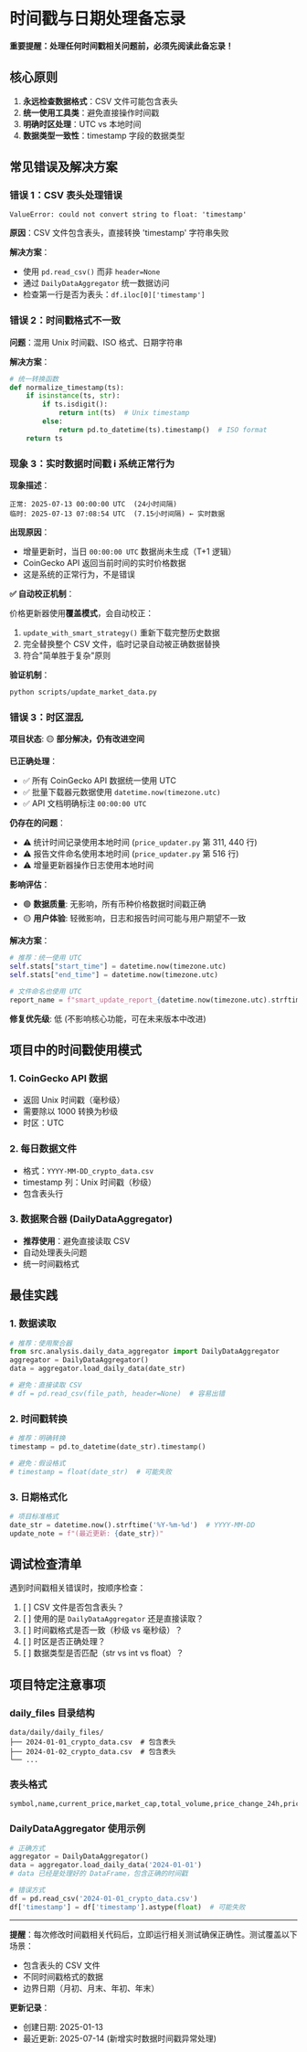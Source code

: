 # 时间戳与日期处理备忘录

**重要提醒：处理任何时间戳相关问题前，必须先阅读此备忘录！**

## 核心原则

1. **永远检查数据格式**：CSV 文件可能包含表头
2. **统一使用工具类**：避免直接操作时间戳
3. **明确时区处理**：UTC vs 本地时间
4. **数据类型一致性**：timestamp 字段的数据类型

## 常见错误及解决方案

### 错误 1：CSV 表头处理错误

```
ValueError: could not convert string to float: 'timestamp'
```

**原因**：CSV 文件包含表头，直接转换 'timestamp' 字符串失败

**解决方案**：

- 使用 `pd.read_csv()` 而非 `header=None`
- 通过 `DailyDataAggregator` 统一数据访问
- 检查第一行是否为表头：`df.iloc[0]['timestamp']`

### 错误 2：时间戳格式不一致

**问题**：混用 Unix 时间戳、ISO 格式、日期字符串

**解决方案**：

```python
# 统一转换函数
def normalize_timestamp(ts):
    if isinstance(ts, str):
        if ts.isdigit():
            return int(ts)  # Unix timestamp
        else:
            return pd.to_datetime(ts).timestamp()  # ISO format
    return ts
```

### 现象 3：实时数据时间戳 ℹ️ **系统正常行为**

**现象描述**：

```text
正常: 2025-07-13 00:00:00 UTC  (24小时间隔)
临时: 2025-07-13 07:08:54 UTC  (7.15小时间隔) ← 实时数据
```

**出现原因**：

- 增量更新时，当日 `00:00:00 UTC` 数据尚未生成（T+1 逻辑）
- CoinGecko API 返回当前时间的实时价格数据
- 这是系统的正常行为，不是错误

**✅ 自动校正机制**：

价格更新器使用**覆盖模式**，会自动校正：

1. `update_with_smart_strategy()` 重新下载完整历史数据
2. 完全替换整个 CSV 文件，临时记录自动被正确数据替换
3. 符合"简单胜于复杂"原则

**验证机制**：

```bash
python scripts/update_market_data.py
```

### 错误 3：时区混乱

**项目状态**: 🟡 **部分解决，仍有改进空间**

**已正确处理**：

- ✅ 所有 CoinGecko API 数据统一使用 UTC
- ✅ 批量下载器元数据使用 `datetime.now(timezone.utc)`
- ✅ API 文档明确标注 `00:00:00 UTC`

**仍存在的问题**：

- ⚠️ 统计时间记录使用本地时间 (`price_updater.py` 第 311, 440 行)
- ⚠️ 报告文件命名使用本地时间 (`price_updater.py` 第 516 行)
- ⚠️ 增量更新器操作日志使用本地时间

**影响评估**：

- 🟢 **数据质量**: 无影响，所有币种价格数据时间戳正确
- 🟡 **用户体验**: 轻微影响，日志和报告时间可能与用户期望不一致

**解决方案**：

```python
# 推荐：统一使用 UTC
self.stats["start_time"] = datetime.now(timezone.utc)
self.stats["end_time"] = datetime.now(timezone.utc)

# 文件命名也使用 UTC
report_name = f"smart_update_report_{datetime.now(timezone.utc).strftime('%Y%m%d_%H%M%S')}.txt"
```

**修复优先级**: 低 (不影响核心功能，可在未来版本中改进)

## 项目中的时间戳使用模式

### 1. CoinGecko API 数据

- 返回 Unix 时间戳（毫秒级）
- 需要除以 1000 转换为秒级
- 时区：UTC

### 2. 每日数据文件

- 格式：`YYYY-MM-DD_crypto_data.csv`
- timestamp 列：Unix 时间戳（秒级）
- 包含表头行

### 3. 数据聚合器 (DailyDataAggregator)

- **推荐使用**：避免直接读取 CSV
- 自动处理表头问题
- 统一时间戳格式

## 最佳实践

### 1. 数据读取

```python
# 推荐：使用聚合器
from src.analysis.daily_data_aggregator import DailyDataAggregator
aggregator = DailyDataAggregator()
data = aggregator.load_daily_data(date_str)

# 避免：直接读取 CSV
# df = pd.read_csv(file_path, header=None)  # 容易出错
```

### 2. 时间戳转换

```python
# 推荐：明确转换
timestamp = pd.to_datetime(date_str).timestamp()

# 避免：假设格式
# timestamp = float(date_str)  # 可能失败
```

### 3. 日期格式化

```python
# 项目标准格式
date_str = datetime.now().strftime('%Y-%m-%d')  # YYYY-MM-DD
update_note = f"(最近更新: {date_str})"
```

## 调试检查清单

遇到时间戳相关错误时，按顺序检查：

1. [ ] CSV 文件是否包含表头？
2. [ ] 使用的是 `DailyDataAggregator` 还是直接读取？
3. [ ] 时间戳格式是否一致（秒级 vs 毫秒级）？
4. [ ] 时区是否正确处理？
5. [ ] 数据类型是否匹配（str vs int vs float）？

## 项目特定注意事项

### daily_files 目录结构

```text
data/daily/daily_files/
├── 2024-01-01_crypto_data.csv  # 包含表头
├── 2024-01-02_crypto_data.csv  # 包含表头
└── ...
```

### 表头格式

```csv
symbol,name,current_price,market_cap,total_volume,price_change_24h,price_change_percentage_24h,market_cap_rank,timestamp
```

### DailyDataAggregator 使用示例

```python
# 正确方式
aggregator = DailyDataAggregator()
data = aggregator.load_daily_data('2024-01-01')
# data 已经是处理好的 DataFrame，包含正确的时间戳

# 错误方式
df = pd.read_csv('2024-01-01_crypto_data.csv')
df['timestamp'] = df['timestamp'].astype(float)  # 可能失败
```

---

**提醒**：每次修改时间戳相关代码后，立即运行相关测试确保正确性。测试覆盖以下场景：

- 包含表头的 CSV 文件
- 不同时间戳格式的数据
- 边界日期（月初、月末、年初、年末）

**更新记录**：

- 创建日期: 2025-01-13
- 最近更新: 2025-07-14 (新增实时数据时间戳异常处理)
